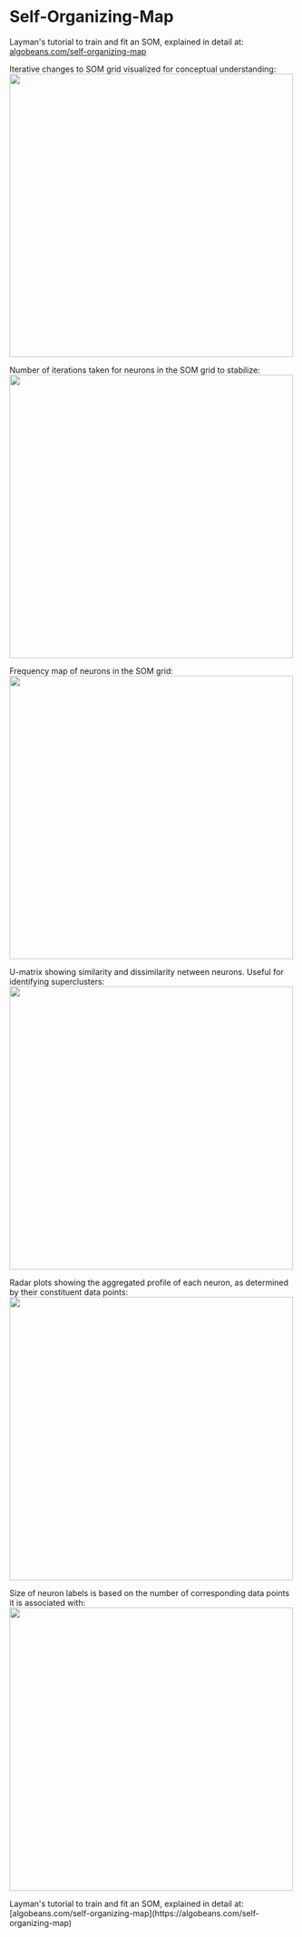 # Self-Organizing-Map
Layman's tutorial to train and fit an SOM, explained in detail at: [algobeans.com/self-organizing-map](https://algobeans.com/self-organizing-map)

<p>
Iterative changes to SOM grid visualized for conceptual understanding:
  <br>
<img src="https://annalyzin.files.wordpress.com/2017/10/som-iterateanimate.gif" width="500">
</p>


<p>
Number of iterations taken for neurons in the SOM grid to stabilize:
  <br>
<img src="https://annalyzin.files.wordpress.com/2017/10/som-iterations.png" width="500">
</p>

<p>
Frequency map of neurons in the SOM grid:
  <br>
<img src="https://annalyzin.files.wordpress.com/2017/10/som-heatmap.png" width="500">
</p>


<p>
U-matrix showing similarity and dissimilarity netween neurons. Useful for identifying superclusters:
<br>
<img src="https://annalyzin.files.wordpress.com/2017/10/som-umatrix.png" width="500">
</p>


<p>
Radar plots showing the aggregated profile of each neuron, as determined by their constituent data points:
<br>
<img src="https://annalyzin.files.wordpress.com/2017/10/som-radar.png" width="500">
</p>


<p>
Size of neuron labels is based on the number of corresponding data points it is associated with:
<br>
<img src="https://annalyzin.files.wordpress.com/2017/10/som-wordcloud.png" width="500">
</p>


<p>
Layman's tutorial to train and fit an SOM, explained in detail at: [algobeans.com/self-organizing-map](https://algobeans.com/self-organizing-map)
</p>

